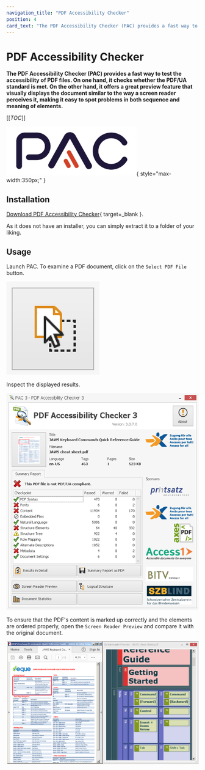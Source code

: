 ```yaml
---
navigation_title: "PDF Accessibility Checker"
position: 4
card_text: "The PDF Accessibility Checker (PAC) provides a fast way to test the accessibility of PDF files."
---
```


# PDF Accessibility Checker

**The PDF Accessibility Checker (PAC) provides a fast way to test the accessibility of PDF files. On one hand, it checks whether the PDF/UA standard is met. On the other hand, it offers a great preview feature that visually displays the document similar to the way a screen reader perceives it, making it easy to spot problems in both sequence and meaning of elements.**

[[_TOC_]]

![PAC logo](_media/logo_pac.png){ style="max-width:350px;" }

## Installation

[Download PDF Accessibility Checker](https://pac.pdf-accessibility.org/en){ target=_blank }.

As it does not have an installer, you can simply extract it to a folder of your liking.

## Usage

Launch PAC. To examine a PDF document, click on the `Select PDF File` button.

!["Select PDF File" icon](_media/select-pdf-file-icon.png)

Inspect the displayed results.

![PDF Accessibility Checker window](_media/pdf-accessibility-checker-window.png)

To ensure that the PDF's content is marked up correctly and the elements are ordered properly, open the `Screen Reader Preview` and compare it with the original document.

![Side by side comparison of original document and screen reader preview](_media/side-by-side-comparison-of-original-document-and-screen-reader-preview.png)
